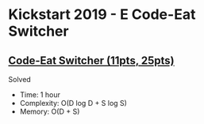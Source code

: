 # Kickstart 2019 - E Code-Eat Switcher

## [Code-Eat Switcher (11pts, 25pts)](https://codingcompetitions.withgoogle.com/kickstart/round/0000000000050edb/00000000001707b8)

Solved

* Time: 1 hour
* Complexity: O(D log D + S log S)
* Memory: O(D + S)
